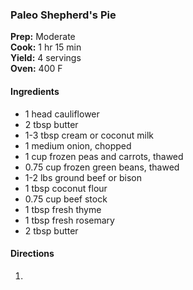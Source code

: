 ### Paleo Shepherd's Pie

**Prep:** Moderate<br>
**Cook:** 1 hr 15 min<br>
**Yield:** 4 servings<br>
**Oven:** 400 F

#### Ingredients
* 1 head cauliflower
* 2 tbsp butter
* 1-3 tbsp cream or coconut milk
* 1 medium onion, chopped
* 1 cup frozen peas and carrots, thawed
* 0.75 cup frozen green beans, thawed
* 1-2 lbs ground beef or bison
* 1 tbsp coconut flour
* 0.75 cup beef stock
* 1 tbsp fresh thyme
* 1 tbsp fresh rosemary
* 2 tbsp butter

#### Directions
1.
